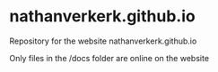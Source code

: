 # nathanverkerk.github.io
Repository for the website nathanverkerk.github.io

Only files in the /docs folder are online on the website

